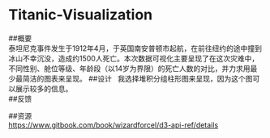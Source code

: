 # Titanic-Visualization
##概要  
泰坦尼克事件发生于1912年4月，于英国南安普顿市起航，在前往纽约的途中撞到冰山不幸沉没，造成约1500人死亡。本次数据可视化主要呈现了在这次灾难中，不同性别、舱位等级、年龄段（以14岁为界限）的死亡人数的对比，并力求用最少最简洁的图表来呈现。
##设计  
我选择堆积分组柱形图来呈现，因为这个图可以展示较多的信息。  
##反馈 
 

##资源  
https://www.gitbook.com/book/wizardforcel/d3-api-ref/details
